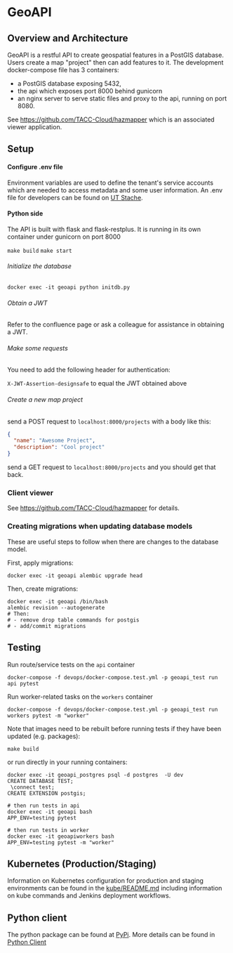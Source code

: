 # GeoAPI

## Overview and Architecture

GeoAPI is a restful API to create geospatial features in a PostGIS database. Users create a map "project" then
can add features to it. The development docker-compose file has 3 containers: 
* a PostGIS database exposing 5432, 
* the api which exposes port 8000 behind gunicorn
* an nginx server to serve static files and proxy to the api, running on port 8080. 

See https://github.com/TACC-Cloud/hazmapper which is an associated viewer application.

## Setup

#### Configure .env file

Environment variables are used to define the tenant's service accounts which are needed to access metadata and some user
information. An .env file for developers can be found on [UT Stache](https://stache.utexas.edu/entry/892c730561534ed3b3d306dbf933455d).

#### Python side

The API is built with flask and flask-restplus. It is running in its own container
under gunicorn on port 8000

`make build`
`make start`

###### Initialize the database

`docker exec -it geoapi python initdb.py`

###### Obtain a JWT

Refer to the confluence page or ask a colleague for assistance in obtaining a JWT.

###### Make some requests

You need to add the following header for authentication:

`X-JWT-Assertion-designsafe` to equal the JWT obtained above

###### Create a new map project

send a POST request to `localhost:8000/projects` with a body like this: 

```json
{
  "name": "Awesome Project",
  "description": "Cool project"
}

```

send a GET request to `localhost:8000/projects` and you should get that back.

### Client viewer

See https://github.com/TACC-Cloud/hazmapper for details.

### Creating migrations when updating database models

These are useful steps to follow when there are changes to the database model.

First, apply migrations:

```
docker exec -it geoapi alembic upgrade head
```

Then, create migrations:

```
docker exec -it geoapi /bin/bash
alembic revision --autogenerate
# Then:
# - remove drop table commands for postgis
# - add/commit migrations
```

## Testing

Run route/service tests on the `api` container
```
docker-compose -f devops/docker-compose.test.yml -p geoapi_test run api pytest
```

Run worker-related tasks on the `workers` container
```
docker-compose -f devops/docker-compose.test.yml -p geoapi_test run workers pytest -m "worker"
```

Note that images need to be rebuilt before running tests if they have been updated (e.g. packages):
```
make build
```

or run directly in your running containers:
```
docker exec -it geoapi_postgres psql -d postgres  -U dev
CREATE DATABASE TEST;
 \connect test;
CREATE EXTENSION postgis;

# then run tests in api
docker exec -it geoapi bash
APP_ENV=testing pytest

# then run tests in worker
docker exec -it geoapiworkers bash
APP_ENV=testing pytest -m "worker"
```

## Kubernetes (Production/Staging)

Information on Kubernetes configuration for production and staging environments can be found in the [kube/README.md](kube/README.md) including information
on kube commands and Jenkins deployment workflows.


## Python client

The python package can be found at [PyPi](https://pypi.org/project/geoapi-client/).  More details can be found in [Python Client](./PYTHON_CLIENT.md)